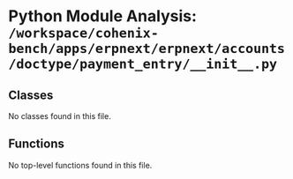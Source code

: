 # Python Module Analysis: `/workspace/cohenix-bench/apps/erpnext/erpnext/accounts/doctype/payment_entry/__init__.py`

## Classes

No classes found in this file.


## Functions

No top-level functions found in this file.
